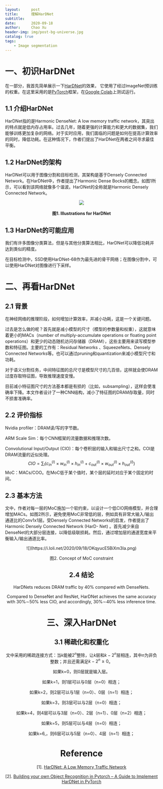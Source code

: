 ```yaml
---
layout:     post
title:      理解HarDNet
subtitle:   
date:       2020-09-18
author:     Chao Xu
header-img: img/post-bg-universe.jpg
catalog: true
tags:
    - Image segmentation
---
```


# 一、初识HarDNet

在一部分，我首先简单展示一下[HarDNet](https://arxiv.org/abs/1909.00948)的效果， 它使用了经过ImageNet预训练的权重。在这里采用的是[PyTorch](https://pytorch.org/)框架，在[Google Colab](https://colab.research.google.com/)上测试运行。

## 1.1 介绍HarDNet

HarDNet指的是Harmonic DenseNet: A low memory traffic network，其突出的特点就是低内存占用率。过去几年，随着更强的计算能力和更大的数据集，我们能够训练更加复杂的网络。对于实时应用，我们面临的问题是如何在提高计算效率的同时，降低功耗。在这种情况下，作者们提出了HarDNet在两者之间寻求最佳平衡。

## 1.2 HarDNet的架构

HarDNet可以用于图像分割和目标检测，其架构是基于Densely Connected Network。在HarDNet中，作者提出了Harmonic Dense Bocks的概念。如图1所示，可以看到该网络就像多个谐波。HarDNet的全称就是Harmonic Densely Connected Network。
 
<p align="center">
  <img src="https://i.loli.net/2020/09/18/h5uwXiOLBefC68p.png">
  <br><br>
  <b>图1. Illustrations for HarDNet</b><br>
</p> 

## 1.3 HarDNet的可能应用

我们有许多图像分类算法，但是与其他分类算法相比，HarDNet可以降低功耗并达到类似的精度。 

在目标检测中，SSD使用HarDNet-68作为最先进的骨干网络；在图像分割中，可以使用HarDNet对图像进行下采样。

# 二、再看HarDNet

## 2.1 背景

在神经网络的推理阶段，如何增加计算效率，并减小功耗，这是一个关键问题。

过去是怎么做的呢？首先就是减小模型的尺寸（模型的参数量和权重），这就意味着更小的MACs（number of multiply-accumulate operations or floating point operations）和更少的动态随机访问存储器（DRAM），这些主要用来读写模型参数和特征图。主要的工作有：Residual Networks 、SqueezeNets、Densely Connected Networks等。也可以通过pruning和quantization来减小模型尺寸和功耗。

对于语义分割任务，中间特征图的总尺寸是模型尺寸的几百倍，这样就会使DRAM过度存取特征图，导致推理速度变慢。

目前减小特征图尺寸的方法基本都是有损的（比如，subsampling），这样会使准确率下降。本文作者设计了一种CNN结构，减小了特征图的DRAM存取量，同时不损害准确率。

## 2.2 评价指标

Nvidia profiler：DRAM读/写的字节数。

ARM Scale Sim：每个CNN框架的流量数据和推理次数。

Convolutional Input/Output (CIO)：每个卷积层的输入和输出尺寸之和。COI是DRAM流量的近似处理。
$$
C I O=\sum_{l}\left(c_{i n}^{(l)} \times w_{i n}^{(l)} \times h_{i n}^{(l)}+c_{o u t}^{(l)} \times w_{o u t}^{(l)} \times h_{o u t}^{(l)}\right)
$$
MoC：MACs/COO。在MoC低于某个值时，某个层的延时对应于某个固定的时间。

## 2.3 基本方法

文中，作者对每一层的MoC施加一个软约束，以设计一个低CIO网络模型，并合理增加MACs。如图2所示，避免使用MoC非常低的层，例如具有非常大输入/输出通道比的Conv1x1层。受Densely Connected Networks的启发，作者提出了Harmonic Densely Connected Network (HarD- Net) 。首先减少来自DenseNet的大部分层连接，以降低级联损耗。然后，通过增加层的通道宽度来平衡输入/输出通道比率。

<p align="center">
![](https://i.loli.net/2020/09/18/OKqyucE5BiXm3Ia.png)
</p>

<div style="text-align:center">图2. Concept of MoC constraint<div>

<!--我们想要的是：较高的MoC;较小的CIO；适中的MACs。-->

## 2.4 结论

HarDNets reduces DRAM traffic by 40% compared with DenseNets.

Compared to DenseNet and ResNet, HarDNet achieves the same accuracy with 30%∼50% less CIO, and accordingly, 30%∼40% less inference time.

# 三、深入HarDNet

## 3.1  稀疏化和权重化

文中采用的稀疏连接方式：当$k$能被$2^n$整除，让$k$层和$k-2^n$层相连，其中$n$为非负整数；并且还需满足$k-2^{n} \ge 0$。

如果k=0，则0层就是输入层。

如果k=1，则1层可以与0层（n=0）相连；

如果k=2，则2层可以与1层（n=0）、0层（n=1）相连；

如果k=3，则3层可以与2层（n=0）相连；

如果k=4，则4层可以与3层（n=0）、2层（n=1）、0层（n=2）相连；

如果k=5，则5层可以与4层（n=0）相连；

如果k=6,，则6层可以与5层（n=0）、4层（n=1）相连；

# Reference

[1]. [HarDNet: A Low Memory Traffic Network](https://arxiv.org/abs/1909.0094)

[2]. [Building your own Object Recognition in Pytorch – A Guide to Implement HarDNet in PyTorch](https://analyticsindiamag.com/building-your-own-object-recognition-in-pytorch-a-guide-to-implement-hardnet-in-pytorch/)

